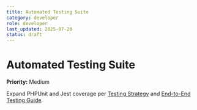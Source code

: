 ```yaml
---
title: Automated Testing Suite
category: developer
role: developer
last_updated: 2025-07-20
status: draft
---
```

# Automated Testing Suite

**Priority:** Medium

Expand PHPUnit and Jest coverage per [Testing Strategy](../testing-strategy.md) and [End-to-End Testing Guide](../End_to_End_Testing_Guide.md).